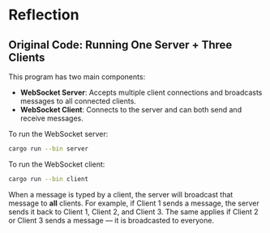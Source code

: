 # Reflection

## Original Code: Running One Server + Three Clients

This program has two main components:

* **WebSocket Server**: Accepts multiple client connections and broadcasts messages to all connected clients.
* **WebSocket Client**: Connects to the server and can both send and receive messages.

To run the WebSocket server:

```bash
cargo run --bin server
```

To run the WebSocket client:

```bash
cargo run --bin client
```

When a message is typed by a client, the server will broadcast that message to **all** clients. For example, if Client 1 sends a message, the server sends it back to Client 1, Client 2, and Client 3. The same applies if Client 2 or Client 3 sends a message — it is broadcasted to everyone.